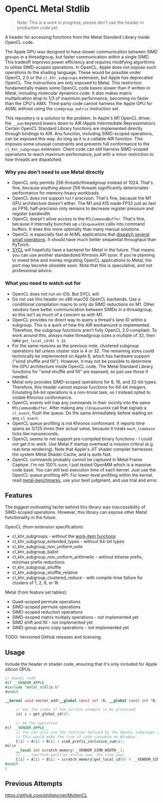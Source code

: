 # OpenCL Metal Stdlib

> Note: This is a work in progress; please don't use the header in production code yet.

A header for accessing functions from the Metal Standard Library inside OpenCL code.

The Apple GPU was designed to have slower communication between SIMD groups in a threadgroup, but faster communication within a single SIMD. This tradeoff improves power efficiency and requires modifying algorithms to utilize SIMD-scoped operations. In OpenCL, Apple does not expose such operations to the shading language. These would be possible under OpenCL 2.0 or the `cl_khr_subgroups` extension, but Apple has deprecated OpenCL. The instructions are only exposed to Metal. This restriction fundamentally makes some OpenCL code bases slower than if written in Metal, including molecular dynamics code. It also makes matrix multiplication drop to 1/3 of maximum performance, becoming no faster than the CPU's AMX. Third-party code cannot harness the Apple GPU for AI/ML without using the `simdgroup_matrix` instruction set.

This repository is a solution to the problem. In Apple's M1 OpenCL driver, the `__asm` keyword lowers down to AIR (Apple Intermediate Representation). Certain OpenCL Standard Library functions are implemented directly through bindings to AIR. Any function, including SIMD-scoped operations, can be exposed this way. As long as it is a callable AIR function. This imposes some unusual constraints and prevents full conformance to the `cl_khr_subgroups` extension. Client code can still harness SIMD-scoped operations to reach maximum performance, just with a minor restriction to how threads are dispatched.

### Why you don't need to use Metal directly

- OpenCL only permits 256 threads/threadgroup instead of 1024. That's fine, because anything above 256 threads significantly deterioriates performance for memory-heavy workloads.
- OpenCL does not support `half` precision. That's fine, because the M1 GPU architecture doesn't either. The M1 and A15 made FP32 just as fast as FP16; half-precision only remains to decrease register pressure and register bandwidth.
- OpenCL doesn't allow access to the `MTLCommandBuffer`. That's fine, because it internally bunches up `clEnqueueXXX` calls into command buffers. It does this more optimally than many manual solutions.
- OpenCL is especially fast at AI/ML applications that [dispatch several small operations](https://github.com/philipturner/metal-experiment-1). It should have much better sequential throughput than PyTorch.
- [SYCL](https://registry.khronos.org/SYCL/specs/sycl-2020/html/sycl-2020.html#introduction) will hopefully have a backend for Metal in the future. That means you can use another standardized Khronos API soon. If you're planning to invest time and money migrating OpenCL applications to Metal, the port may become obsolete soon. Note that this is speculative, and not professional advice.

### What you need to watch out for

- OpenCL does not run on iOS. But SYCL will.
- Do not use this header on x86 macOS OpenCL backends. Use a conditional compilation macro to only do SIMD reductions on M1. Other vendors have better communication between SIMDs in a threadgroup, so this isn't as much of a concern as with M1.
- OpenCL provides no direct way to query a thread's lane ID within a subgroup. This is a quirk of how the AIR workaround is implemented. Therefore, the subgroup functions aren't fully OpenCL 2.0 compliant. To work around this, always make threadgroup sizes a multiple of 32, then take `get_local_id(0) % 32`.
- For the same reasons as the previous note, clustered subgroup operations fail unless cluster size is 4 or 32. The remaining sizes could technically be implemented on Apple 8, which has hardware support ("simd shuffle and fill"). However, it may not be possible to determine the GPU architecture inside OpenCL code. The Metal Standard Library functions for "simd shuffle and fill" are exposed, so just use those if needed.
- Metal only provides SIMD-scoped operations for 8, 16, and 32-bit types. Therefore, this header cannot expose functions for 64-bit integers. Emulating 64-bit operations is a non-trivial task, so I instead opted to violate Khronos conformance.
- OpenCL events will trap any commands in their vicinity into the same `MTLCommandBuffer`. After making any `clEnqueueXXX` call that signals a `cl_event`, flush the queue. Do the same immediately before waiting on any `cl_event`.
- OpenCL queue profiling is not Khronos conformant. It reports time spans as 3/125 times their actual value, because it treats `mach_timebase` ticks like nanoseconds.
- OpenCL seems to not support pre-compiled binary functions - I could not get it to work. Use Metal if startup overhead is mission critical (e.g. real-time rendering). Note that Apple's JIT shader compiler harnesses the system Metal Shader Cache, and is quite fast.
- OpenCL commands probably cannot be captured in Metal Frame Capture. I'm not 100% sure; I just tested OpenMM which is a massive code base. You can still test execution time of each kernel. Just use the OpenCL queue profiling API. For lower-level profiling within the kernel, read [metal-benchmarks](https://github.com/philipturner/metal-benchmarks), use your best judgment, and use trial and error.

## Features

The biggest motivating factor behind this library was inaccessibility of SIMD-scoped operations. However, this library can expose other Metal functionality in the future.

OpenCL (from extension specification):
- cl_khr_subgroups - without the [work-item functions](https://registry.khronos.org/OpenCL/specs/3.0-unified/html/OpenCL_Ext.html#cl_khr_subgroups-additions-to-section-6.13.1-work-item-functions)
- cl_khr_subgroup_extended_types - without 64-bit types
- cl_khr_subgroup_non_uniform_vote
- cl_khr_subgroup_ballot
- cl_khr_subgroup_non_uniform_arithmetic - without bitwise prefix, min/max prefix reductions
- cl_khr_subgroup_shuffle
- cl_khr_subgroup_shuffle_relative
- cl_khr_subgroup_clustered_reduce - with compile-time failure for clusters of 1, 2, 8, or 16

Metal (from feature set tables):
- Quad-scoped permute operations
- SIMD-scoped permute operations
- SIMD-scoped reduction operations
- SIMD-scoped matrix multiply operations - not implemented yet
- SIMD shift and fill - not implemented yet
- SIMD-group async copy operations - not implemented yet

TODO: Versioned GitHub releases and licensing.

## Usage

Include the header in shader code, ensuring that it's only included for Apple silicon GPUs.

```opencl
// OpenCL code
#if __VENDOR_APPLE__
#include "metal_stdlib.h"
#endif

__kernel void vector_add(__global const int *A, __global const int *B, __global int *C) {
  
     // Get the index of the current element to be processed
     int i = get_global_id(0);
  
     // Do the operation
#if __VENDOR_APPLE__
     // You can also use the function defined by the OpenCL subgroups extension.
     // This would make the line of code runnable on Windows.
     C[i] = A[i] + B[i] + simd_prefix_inclusive_sum(i);
#else
     __local int scratch_memory[__VENDOR_SIMD_WIDTH__];
     // ... (perform parallel prefix sum, the slow way)
     C[i] = A[i] + B[i] + scratch_memory[get_local_id(0) % __VENDOR_SIMD_WIDTH__];
#endif
}
```

## Previous Attempts

https://github.com/philipturner/MoltenCL
